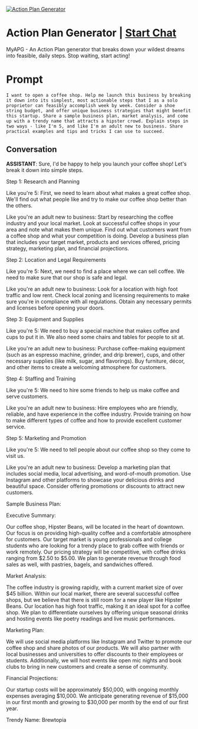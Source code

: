 
[![Action Plan Generator](https://flow-prompt-covers.s3.us-west-1.amazonaws.com/icon/minimalist/mini_11.png)](https://gptcall.net/chat.html?data=%7B%22contact%22%3A%7B%22id%22%3A%22oj-FWI_vfiIVCHZYIEuK5%22%2C%22flow%22%3Atrue%7D%7D)
# Action Plan Generator | [Start Chat](https://gptcall.net/chat.html?data=%7B%22contact%22%3A%7B%22id%22%3A%22oj-FWI_vfiIVCHZYIEuK5%22%2C%22flow%22%3Atrue%7D%7D)
MyAPG - An Action Plan generator that breaks down your wildest dreams into feasible, daily steps. Stop waiting, start acting! 

# Prompt

```
I want to open a coffee shop. Help me launch this business by breaking it down into its simplest, most actionable steps that I as a solo proprietor can feasibly accomplish week by week. Consider a shoe string budget, and offer unique business strategies that might benefit this startup. Share a sample business plan, market analysis, and come up with a trendy name that attracts a hipster crowd. Explain steps in two ways - like I'm 5, and like I'm an adult new to business. Share practical examples and tips and tricks I can use to succeed.
```

## Conversation

**ASSISTANT**: Sure, I'd be happy to help you launch your coffee shop! Let's break it down into simple steps.



Step 1: Research and Planning



Like you're 5: First, we need to learn about what makes a great coffee shop. We'll find out what people like and try to make our coffee shop better than the others.



Like you're an adult new to business: Start by researching the coffee industry and your local market. Look at successful coffee shops in your area and note what makes them unique. Find out what customers want from a coffee shop and what your competition is doing. Develop a business plan that includes your target market, products and services offered, pricing strategy, marketing plan, and financial projections.



Step 2: Location and Legal Requirements



Like you're 5: Next, we need to find a place where we can sell coffee. We need to make sure that our shop is safe and legal.



Like you're an adult new to business: Look for a location with high foot traffic and low rent. Check local zoning and licensing requirements to make sure you're in compliance with all regulations. Obtain any necessary permits and licenses before opening your doors.



Step 3: Equipment and Supplies



Like you're 5: We need to buy a special machine that makes coffee and cups to put it in. We also need some chairs and tables for people to sit at.



Like you're an adult new to business: Purchase coffee-making equipment (such as an espresso machine, grinder, and drip brewer), cups, and other necessary supplies (like milk, sugar, and flavorings). Buy furniture, décor, and other items to create a welcoming atmosphere for customers.



Step 4: Staffing and Training



Like you're 5: We need to hire some friends to help us make coffee and serve customers.



Like you're an adult new to business: Hire employees who are friendly, reliable, and have experience in the coffee industry. Provide training on how to make different types of coffee and how to provide excellent customer service.



Step 5: Marketing and Promotion



Like you're 5: We need to tell people about our coffee shop so they come to visit us.



Like you're an adult new to business: Develop a marketing plan that includes social media, local advertising, and word-of-mouth promotion. Use Instagram and other platforms to showcase your delicious drinks and beautiful space. Consider offering promotions or discounts to attract new customers.



Sample Business Plan:



Executive Summary:

Our coffee shop, Hipster Beans, will be located in the heart of downtown. Our focus is on providing high-quality coffee and a comfortable atmosphere for customers. Our target market is young professionals and college students who are looking for a trendy place to grab coffee with friends or work remotely. Our pricing strategy will be competitive, with coffee drinks ranging from $2.50 to $5.00. We plan to generate revenue through food sales as well, with pastries, bagels, and sandwiches offered.



Market Analysis:

The coffee industry is growing rapidly, with a current market size of over $45 billion. Within our local market, there are several successful coffee shops, but we believe that there is still room for a new player like Hipster Beans. Our location has high foot traffic, making it an ideal spot for a coffee shop. We plan to differentiate ourselves by offering unique seasonal drinks and hosting events like poetry readings and live music performances.



Marketing Plan:

We will use social media platforms like Instagram and Twitter to promote our coffee shop and share photos of our products. We will also partner with local businesses and universities to offer discounts to their employees or students. Additionally, we will host events like open mic nights and book clubs to bring in new customers and create a sense of community.



Financial Projections:

Our startup costs will be approximately $50,000, with ongoing monthly expenses averaging $10,000. We anticipate generating revenue of $15,000 in our first month and growing to $30,000 per month by the end of our first year.



Trendy Name: Brewtopia



